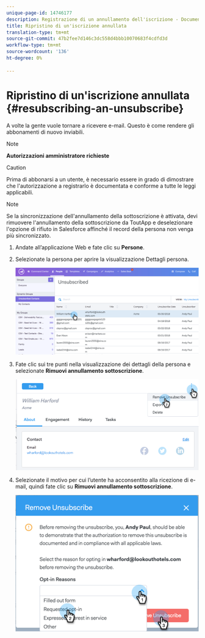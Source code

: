 ```yaml
---
unique-page-id: 14746177
description: Registrazione di un annullamento dell'iscrizione - Documenti Marketo - Documentazione prodotto
title: Ripristino di un'iscrizione annullata
translation-type: tm+mt
source-git-commit: 47b2fee7d146c3dc558d4bbb10070683f4cdfd3d
workflow-type: tm+mt
source-wordcount: '136'
ht-degree: 0%

---
```



# Ripristino di un&#39;iscrizione annullata {#resubscribing-an-unsubscribe}

A volte la gente vuole tornare a ricevere e-mail. Questo è come rendere gli abbonamenti di nuovo inviabili.

>[!NOTE]
>
>**Autorizzazioni amministratore richieste**

>[!CAUTION]
>
>Prima di abbonarsi a un utente, è necessario essere in grado di dimostrare che l&#39;autorizzazione a registrarlo è documentata e conforme a tutte le leggi applicabili.

>[!NOTE]
>
>Se la sincronizzazione dell&#39;annullamento della sottoscrizione è attivata, devi rimuovere l&#39;annullamento della sottoscrizione da ToutApp e deselezionare l&#39;opzione di rifiuto in Salesforce affinché il record della persona non venga più sincronizzato.

1. Andate all’applicazione [](http://toutapp.com/login) Web e fate clic su **Persone**.
1. Selezionate la persona per aprire la visualizzazione Dettagli persona.

   ![](assets/two.png)

1. Fate clic sui tre punti nella visualizzazione dei dettagli della persona e selezionate **Rimuovi annullamento sottoscrizione**.

   ![](assets/three.png)

1. Selezionate il motivo per cui l’utente ha acconsentito alla ricezione di e-mail, quindi fate clic su **Rimuovi annullamento sottoscrizione**.

   ![](assets/four.png)

